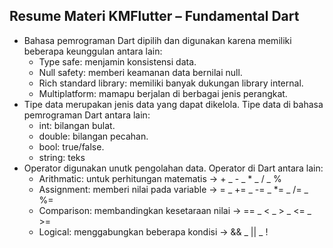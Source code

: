 ## Resume Materi KMFlutter – Fundamental Dart
- Bahasa pemrograman Dart dipilih dan digunakan karena memiliki beberapa keunggulan antara lain:
  - Type safe: menjamin konsistensi data.
  - Null safety: memberi keamanan data bernilai null.
  - Rich standard library: memiliki banyak dukungan library internal.
  - Multiplatform: mamapu berjalan di berbagai jenis perangkat.
- Tipe data merupakan jenis data yang dapat dikelola. Tipe data di bahasa pemrograman Dart antara lain:
  - int: bilangan bulat.
  - double: bilangan pecahan.
  - bool: true/false.
  - string: teks
- Operator digunakan unutk pengolahan data. Operator di Dart antara lain:
  - Arithmatic: untuk perhitungan matematis -> + _ - _ * _ / _ %
  - Assignment: memberi nilai pada variable -> = _ += _ -= _ *= _ /= _ %=
  - Comparison: membandingkan kesetaraan nilai -> == _ < _ > _ <= _ >=
  - Logical: menggabungkan beberapa kondisi -> && _ || _ !